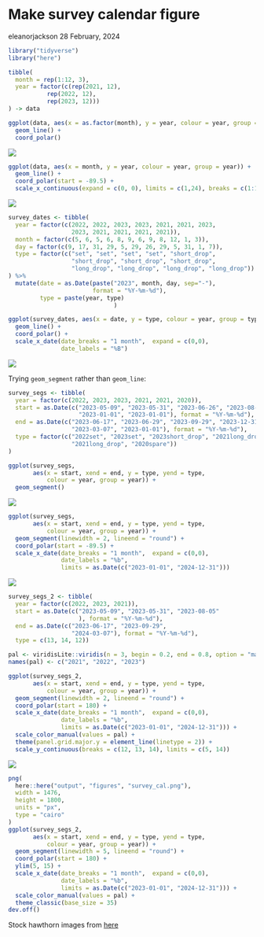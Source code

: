 Make survey calendar figure
================
eleanorjackson
28 February, 2024

``` r
library("tidyverse")
library("here")
```

``` r
tibble(
  month = rep(1:12, 3),
  year = factor(c(rep(2021, 12),
           rep(2022, 12),
           rep(2023, 12)))
) -> data
```

``` r
ggplot(data, aes(x = as.factor(month), y = year, colour = year, group = year)) +
  geom_line() +
  coord_polar() 
```

![](figures/2023-12-15_calendar-fig/unnamed-chunk-2-1.png)<!-- -->

``` r
ggplot(data, aes(x = month, y = year, colour = year, group = year)) +
  geom_line() +
  coord_polar(start = -89.5) + 
  scale_x_continuous(expand = c(0, 0), limits = c(1,24), breaks = c(1:12)) 
```

![](figures/2023-12-15_calendar-fig/unnamed-chunk-3-1.png)<!-- -->

``` r
survey_dates <- tibble(
  year = factor(c(2022, 2022, 2023, 2023, 2021, 2021, 2023, 
                  2023, 2021, 2021, 2021, 2021)),
  month = factor(c(5, 6, 5, 6, 8, 9, 6, 9, 8, 12, 1, 3)),
  day = factor(c(9, 17, 31, 29, 5, 29, 26, 29, 5, 31, 1, 7)),
  type = factor(c("set", "set", "set", "set", "short_drop", 
                  "short_drop", "short_drop", "short_drop", 
                  "long_drop", "long_drop", "long_drop", "long_drop"))
) %>%
  mutate(date = as.Date(paste("2023", month, day, sep="-"),
                        format = "%Y-%m-%d"),
         type = paste(year, type)
                              )
```

``` r
ggplot(survey_dates, aes(x = date, y = type, colour = year, group = type)) +
  geom_line() +
  coord_polar() +
  scale_x_date(date_breaks = "1 month",  expand = c(0,0),
               date_labels = "%B")
```

![](figures/2023-12-15_calendar-fig/unnamed-chunk-5-1.png)<!-- -->

Trying `geom_segment` rather than `geom_line`:

``` r
survey_segs <- tibble(
  year = factor(c(2022, 2023, 2023, 2021, 2021, 2020)),
  start = as.Date(c("2023-05-09", "2023-05-31", "2023-06-26", "2023-08-05", 
                    "2023-01-01", "2023-01-01"), format = "%Y-%m-%d"),
  end = as.Date(c("2023-06-17", "2023-06-29", "2023-09-29", "2023-12-31", 
                  "2023-03-07", "2023-01-01"), format = "%Y-%m-%d"),
  type = factor(c("2022set", "2023set", "2023short_drop", "2021long_drop", 
                  "2021long_drop", "2020spare"))
)
```

``` r
ggplot(survey_segs, 
       aes(x = start, xend = end, y = type, yend = type, 
           colour = year, group = year)) +
  geom_segment() 
```

![](figures/2023-12-15_calendar-fig/unnamed-chunk-7-1.png)<!-- -->

``` r
ggplot(survey_segs, 
       aes(x = start, xend = end, y = type, yend = type, 
           colour = year, group = year)) +
  geom_segment(linewidth = 2, lineend = "round") +
  coord_polar(start = -89.5) +
  scale_x_date(date_breaks = "1 month",  expand = c(0,0),
               date_labels = "%b",
               limits = as.Date(c("2023-01-01", "2024-12-31"))) 
```

![](figures/2023-12-15_calendar-fig/unnamed-chunk-8-1.png)<!-- -->

``` r
survey_segs_2 <- tibble(
  year = factor(c(2022, 2023, 2021)),
  start = as.Date(c("2023-05-09", "2023-05-31", "2023-08-05" 
                    ), format = "%Y-%m-%d"),
  end = as.Date(c("2023-06-17", "2023-09-29", 
                  "2024-03-07"), format = "%Y-%m-%d"),
  type = c(13, 14, 12))
```

``` r
pal <- viridisLite::viridis(n = 3, begin = 0.2, end = 0.8, option = "mako")
names(pal) <- c("2021", "2022", "2023")

ggplot(survey_segs_2, 
       aes(x = start, xend = end, y = type, yend = type, 
           colour = year, group = year)) +
  geom_segment(linewidth = 2, lineend = "round") +
  coord_polar(start = 180) +
  scale_x_date(date_breaks = "1 month",  expand = c(0,0),
               date_labels = "%b",
               limits = as.Date(c("2023-01-01", "2024-12-31"))) +
  scale_color_manual(values = pal) +
  theme(panel.grid.major.y = element_line(linetype = 2)) +
  scale_y_continuous(breaks = c(12, 13, 14), limits = c(5, 14))
```

![](figures/2023-12-15_calendar-fig/unnamed-chunk-10-1.png)<!-- -->

``` r
png(
  here::here("output", "figures", "survey_cal.png"),
  width = 1476,
  height = 1800,
  units = "px",
  type = "cairo"
)
ggplot(survey_segs_2, 
       aes(x = start, xend = end, y = type, yend = type, 
           colour = year, group = year)) +
  geom_segment(linewidth = 5, lineend = "round") +
  coord_polar(start = 180) +
  ylim(5, 15) +
  scale_x_date(date_breaks = "1 month",  expand = c(0,0),
               date_labels = "%b",
               limits = as.Date(c("2023-01-01", "2024-12-31"))) +
  scale_color_manual(values = pal) +
  theme_classic(base_size = 35)
dev.off()
```

Stock hawthorn images from
[here](https://stock.adobe.com/images/hawthorn-plant-graphic-black-white-isolated-sketch-illustration-vector/526493884)
